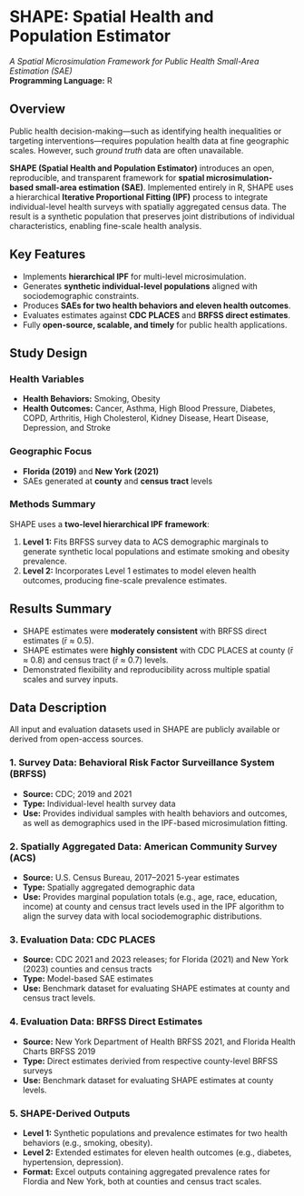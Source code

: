 # SHAPE: Spatial Health and Population Estimator  
*A Spatial Microsimulation Framework for Public Health Small-Area Estimation (SAE)*  
**Programming Language:** R  

## Overview  

Public health decision-making—such as identifying health inequalities or targeting interventions—requires population health data at fine geographic scales. However, such *ground truth* data are often unavailable.  

**SHAPE (Spatial Health and Population Estimator)** introduces an open, reproducible, and transparent framework for **spatial microsimulation-based small-area estimation (SAE)**. Implemented entirely in R, SHAPE uses a hierarchical **Iterative Proportional Fitting (IPF)** process to integrate individual-level health surveys with spatially aggregated census data. The result is a synthetic population that preserves joint distributions of individual characteristics, enabling fine-scale health analysis.

## Key Features  

- Implements **hierarchical IPF** for multi-level microsimulation.  
- Generates **synthetic individual-level populations** aligned with sociodemographic constraints.  
- Produces **SAEs for two health behaviors and eleven health outcomes**.  
- Evaluates estimates against **CDC PLACES** and **BRFSS direct estimates**.  
- Fully **open-source, scalable, and timely** for public health applications.

## Study Design  

### **Health Variables**
- **Health Behaviors:** Smoking, Obesity  
- **Health Outcomes:** Cancer, Asthma, High Blood Pressure, Diabetes, COPD, Arthritis, High Cholesterol, Kidney Disease, Heart Disease, Depression, and Stroke  

### **Geographic Focus**
- **Florida (2019)** and **New York (2021)**  
- SAEs generated at **county** and **census tract** levels  

### **Methods Summary**
SHAPE uses a **two-level hierarchical IPF framework**:
1. **Level 1:** Fits BRFSS survey data to ACS demographic marginals to generate synthetic local populations and estimate smoking and obesity prevalence.  
2. **Level 2:** Incorporates Level 1 estimates to model eleven health outcomes, producing fine-scale prevalence estimates.  

## Results Summary  

- SHAPE estimates were **moderately consistent** with BRFSS direct estimates (r̄ ≈ 0.5).  
- SHAPE estimates were **highly consistent** with CDC PLACES at county (r̄ ≈ 0.8) and census tract (r̄ ≈ 0.7) levels.  
- Demonstrated flexibility and reproducibility across multiple spatial scales and survey inputs.
  
## Data Description  

All input and evaluation datasets used in SHAPE are publicly available or derived from open-access sources.  

### **1. Survey Data: Behavioral Risk Factor Surveillance System (BRFSS)**  
- **Source:** CDC; 2019 and 2021 
- **Type:** Individual-level health survey data  
- **Use:** Provides individual samples with health behaviors and outcomes, as well as demographics used in the IPF-based microsimulation fitting. 

### **2. Spatially Aggregated Data: American Community Survey (ACS)**  
- **Source:** U.S. Census Bureau, 2017–2021 5-year estimates  
- **Type:** Spatially aggregated demographic data  
- **Use:** Provides marginal population totals (e.g., age, race, education, income) at county and census tract levels used in the IPF algorithm to align the survey data with local sociodemographic distributions.  

### **3. Evaluation Data: CDC PLACES**  
- **Source:** CDC 2021 and 2023 releases; for Florida (2021) and New York (2023) counties and census tracts
- **Type:** Model-based SAE estimates  
- **Use:** Benchmark dataset for evaluating SHAPE estimates at county and census tract levels.

### **4. Evaluation Data: BRFSS Direct Estimates**  
- **Source:** New York Department of Health BRFSS 2021, and Florida Health Charts BRFSS 2019
- **Type:** Direct estimates derivied from respective county-level BRFSS surveys
- **Use:** Benchmark dataset for evaluating SHAPE estimates at county levels.  

### **5. SHAPE-Derived Outputs**  
- **Level 1:** Synthetic populations and prevalence estimates for two health behaviors (e.g., smoking, obesity).  
- **Level 2:** Extended estimates for eleven health outcomes (e.g., diabetes, hypertension, depression).  
- **Format:** Excel outputs containing aggregated prevalence rates for Flordia and New York, both at counties and census tract scales.    






